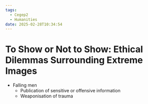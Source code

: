 ```yaml
---
tags:
  - Cegep2
  - Humanities
date: 2025-02-28T10:34:54
---
```


# To Show or Not to Show: Ethical Dilemmas Surrounding Extreme Images

- Falling men
	- Publication of sensitive or offensive information
	- Weaponisation of trauma